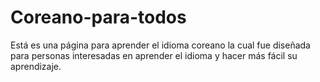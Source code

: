 # Coreano-para-todos
Está es una página para aprender el idioma coreano la cual fue diseñada para personas interesadas en aprender el idioma y hacer más fácil su aprendizaje.
